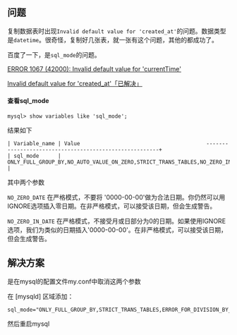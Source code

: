 ## 问题

复制数据表时出现`Invalid default value for 'created_at'`的问题。数据类型是`datetime`。很奇怪，复制好几张表，就一张有这个问题，其他的都成功了。

百度了一下，是`sql_mode`的问题。

[ERROR 1067 (42000): Invalid default value for 'currentTime'](https://blog.csdn.net/xionglang7/article/details/44499307)

[Invalid default value for 'created_at'「已解决」](https://laravel-china.org/topics/2094/invalid-default-forcreated-atresolved-value)

#### 查看sql_mode
```
mysql> show variables like 'sql_mode';
```

结果如下

```
| Variable_name | Value                                        -------------------------------------------------------+
| sql_mode      | ONLY_FULL_GROUP_BY,NO_AUTO_VALUE_ON_ZERO,STRICT_TRANS_TABLES,NO_ZERO_IN_DATE,NO_ZERO_DATE,ERROR_FOR_DIVISION_BY_ZERO,NO_AUTO_CREATE_USER,NO_ENGINE_SUBSTITUTION |
```

其中两个参数

`NO_ZERO_DATE`
在严格模式，不要将 '0000-00-00'做为合法日期。你仍然可以用IGNORE选项插入零日期。在非严格模式，可以接受该日期，但会生成警告。

`NO_ZERO_IN_DATE`
在严格模式，不接受月或日部分为0的日期。如果使用IGNORE选项，我们为类似的日期插入'0000-00-00'。在非严格模式，可以接受该日期，但会生成警告。

## 解决方案

是在mysql的配置文件my.conf中取消这两个参数

在 [mysqld] 区域添加：
```
sql_mode="ONLY_FULL_GROUP_BY,STRICT_TRANS_TABLES,ERROR_FOR_DIVISION_BY_ZERO,NO_AUTO_CREATE_USER,NO_ENGINE_SUBSTITUTION"
```
然后重启mysql